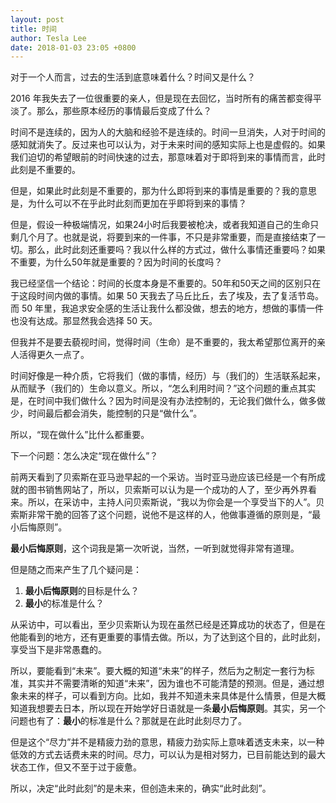 ```yaml
---
layout: post
title: 时间
author: Tesla Lee
date: 2018-01-03 23:05 +0800
---
```


对于一个人而言，过去的生活到底意味着什么？时间又是什么？

2016 年我失去了一位很重要的亲人，但是现在去回忆，当时所有的痛苦都变得平淡了。那么，那些原本经历的事情最后变成了什么？

时间不是连续的，因为人的大脑和经验不是连续的。时间一旦消失，人对于时间的感知就消失了。反过来也可以认为，对于未来时间的感知实际上也是虚假的。如果我们迫切的希望眼前的时间快速的过去，那意味着对于即将到来的事情而言，此时此刻是不重要的。

但是，如果此时此刻是不重要的，那为什么即将到来的事情是重要的？我的意思是，为什么可以不在乎此时此刻而更加在乎即将到来的事情？

但是，假设一种极端情况，如果24小时后我要被枪决，或者我知道自己的生命只剩几个月了。也就是说，将要到来的一件事，不只是非常重要，而是直接结束了一切。那么，此时此刻还重要吗？我以什么样的方式过，做什么事情还重要吗？如果不重要，为什么50年就是重要的？因为时间的长度吗？

我已经坚信一个结论：时间的长度本身是不重要的。50年和50天之间的区别只在于这段时间内做的事情。如果 50 天我去了马丘比丘，去了埃及，去了复活节岛。而 50 年里，我追求安全感的生活让我什么都没做，想去的地方，想做的事情一件也没有达成。那显然我会选择 50 天。

但我并不是要去藐视时间，觉得时间（生命）是不重要的，我太希望那位离开的亲人活得更久一点了。

时间好像是一种介质，它将我们（做的事情，经历）与（我们的）生活联系起来，从而赋予（我们的）生命以意义。所以，“怎么利用时间？”这个问题的重点其实是，在时间中我们做什么？因为时间是没有办法控制的，无论我们做什么，做多做少，时间最后都会消失，能控制的只是“做什么”。

所以，“现在做什么”比什么都重要。

下一个问题：怎么决定“现在做什么”？

前两天看到了贝索斯在亚马逊早起的一个采访。当时亚马逊应该已经是一个有所成就的图书销售网站了，所以，贝索斯可以认为是一个成功的人了，至少再外界看来。所以，在采访中，主持人问贝索斯说，“我以为你会是一个享受当下的人”。贝索斯非常干脆的回答了这个问题，说他不是这样的人，他做事遵循的原则是，“最小后悔原则”。

**最小后悔原则**，这个词我是第一次听说，当然，一听到就觉得非常有道理。

但是随之而来产生了几个疑问是：

1. **最小后悔原则**的目标是什么？
2. **最小**的标准是什么？

从采访中，可以看出，至少贝索斯认为现在虽然已经是还算成功的状态了，但是在他能看到的地方，还有更重要的事情去做。所以，为了达到这个目的，此时此刻，享受当下是非常愚蠢的。

所以，要能看到“未来”。要大概的知道“未来”的样子，然后为之制定一套行为标准，其实并不需要清晰的知道“未来”，因为谁也不可能清楚的预测。但是，通过想象未来的样子，可以看到方向。比如，我并不知道未来具体是什么情景，但是大概知道我想要去日本，所以现在开始学好日语就是一条**最小后悔原则**。其实，另一个问题也有了：**最小**的标准是什么？那就是在此时此刻尽力了。

但是这个“尽力”并不是精疲力劲的意思，精疲力劲实际上意味着透支未来，以一种低效的方式去话费未来的时间。尽力，可以认为是相对努力，已目前能达到的最大状态工作，但又不至于过于疲惫。

所以，决定“此时此刻”的是未来，但创造未来的，确实“此时此刻”。
